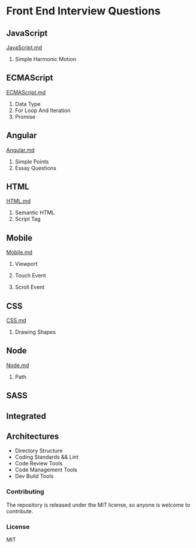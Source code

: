 # Front End Interview Questions

## JavaScript

[JavaScript.md](./JavaScript.md)

1. Simple Harmonic Motion

## ECMAScript

[ECMAScript.md](./ECMAScript.md)

1. Data Type
2. For Loop And Iteration
3. Promise

## Angular

[Angular.md](./Angular.md)

1. Simple Points
2. Essay Questions


## HTML

[HTML.md](./HTML.md)

1. Semantic HTML
2. Script Tag

## Mobile

[Mobile.md](./Mobile.md)

1. Viewport

2. Touch Event

3. Scroll Event

## CSS

[CSS.md](./CSS.md)

1. Drawing Shapes

## Node

[Node.md](./Node.md)

1. Path

## SASS

## Integrated

## Architectures

- Directory Structure
- Coding Standards && Lint
- Code Review Tools
- Code Management Tools
- Dev Build Tools

### Contributing

The repository is released under the MIT license, so anyone is welcome to contribute.

### License

MIT
